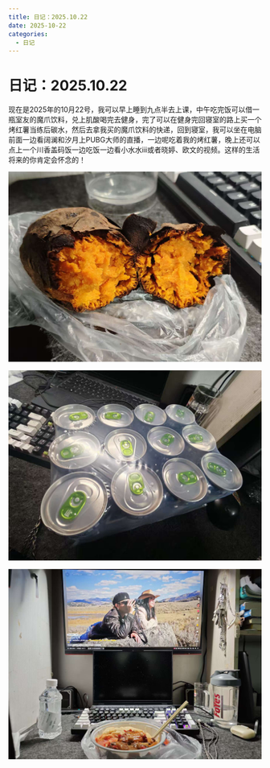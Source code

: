 ```yaml
---
title: 日记：2025.10.22
date: 2025-10-22
categories:
  - 日记
---
```


# 日记：2025.10.22

现在是2025年的10月22号，我可以早上睡到九点半去上课，中午吃完饭可以借一瓶室友的魔爪饮料，兑上肌酸喝完去健身，完了可以在健身完回寝室的路上买一个烤红薯当练后碳水，然后去拿我买的魔爪饮料的快递，回到寝室，我可以坐在电脑前面一边看阔澜和汐月上PUBG大师的直播，一边呢吃着我的烤红薯，晚上还可以点上一个川香盖码饭一边吃饭一边看小水水iii或者晓婷、欧文的视频。这样的生活将来的你肯定会怀念的！

![f17c9f3020a210204f770fcc4790240d](https://raw.githubusercontent.com/QinMou000/pic/main/f17c9f3020a210204f770fcc4790240d.jpg)

![188160a10489fc83471d6948c72aaa3b](https://raw.githubusercontent.com/QinMou000/pic/main/188160a10489fc83471d6948c72aaa3b.jpg)

![55da2b333876c8e455472dd8eb3de660](https://raw.githubusercontent.com/QinMou000/pic/main/55da2b333876c8e455472dd8eb3de660.jpg)
